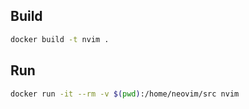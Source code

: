 ## Build

```bash
docker build -t nvim .
```

## Run

```bash
docker run -it --rm -v $(pwd):/home/neovim/src nvim
```
